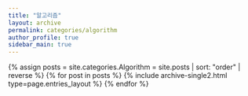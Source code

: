 ```yaml
---
title: "알고리즘"
layout: archive
permalink: categories/algorithm
author_profile: true
sidebar_main: true
---
```


{% assign posts = site.categories.Algorithm = site.posts | sort: "order" | reverse %}
{% for post in posts %}
    {% include archive-single2.html type=page.entries_layout %}
{% endfor %}